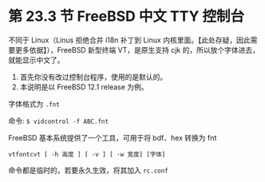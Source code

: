 # 第 23.3 节 FreeBSD 中文 TTY 控制台

不同于 Linux（Linus 拒绝合并 i18n 补丁到 Linux 内核里面。【此处存疑，因此需要更多依据】），FreeBSD 新型终端 VT，是原生支持 cjk 的，所以放个字体进去，就能显示中文了。

1. 首先你没有改过控制台程序，使用的是默认的。
2. 本说明是以 FreeBSD 12.1 release 为例。

字体格式为 `.fnt`

命令: `$ vidcontrol -f ABC.fnt`

FreeBSD 基本系统提供了一个工具，可用于将 bdf、hex 转换为 fnt

```
vtfontcvt [ -h 高度 ] [ -v ] [ -w 宽度] [字体]
```

命令都是临时的，若要永久生效，将其加入 `rc.conf`